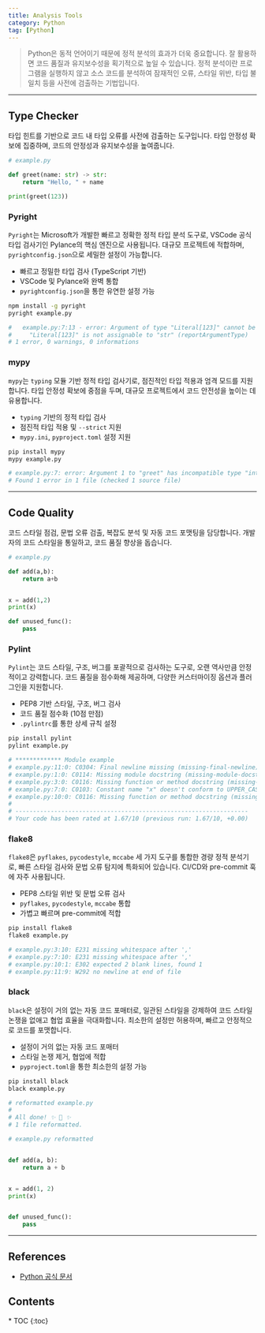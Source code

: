 ```yaml
---
title: Analysis Tools
category: Python
tag: [Python]
---
```


> Python은 동적 언어이기 때문에 정적 분석의 효과가 더욱 중요합니다. 잘 활용하면 코드 품질과 유지보수성을 획기적으로 높일 수 있습니다. 정적 분석이란 프로그램을 실행하지 않고 소스 코드를 분석하여 잠재적인 오류, 스타일 위반, 타입 불일치 등을 사전에 검출하는 기법입니다.

---

## Type Checker

타입 힌트를 기반으로 코드 내 타입 오류를 사전에 검출하는 도구입니다. 타입 안정성 확보에 집중하며, 코드의 안정성과 유지보수성을 높여줍니다.

```python
# example.py

def greet(name: str) -> str:
    return "Hello, " + name

print(greet(123))
```

### Pyright

`Pyright`는 Microsoft가 개발한 빠르고 정확한 정적 타입 분석 도구로, VSCode 공식 타입 검사기인 Pylance의 핵심 엔진으로 사용됩니다. 대규모 프로젝트에 적합하며, `pyrightconfig.json`으로 세밀한 설정이 가능합니다.

- 빠르고 정밀한 타입 검사 (TypeScript 기반)
- VSCode 및 Pylance와 완벽 통합
- `pyrightconfig.json`을 통한 유연한 설정 가능

```bash
npm install -g pyright
pyright example.py

#   example.py:7:13 - error: Argument of type "Literal[123]" cannot be assigned to parameter "name" of type "str" in function "greet"
#     "Literal[123]" is not assignable to "str" (reportArgumentType)
# 1 error, 0 warnings, 0 informations
```

### mypy

`mypy`는 `typing` 모듈 기반 정적 타입 검사기로, 점진적인 타입 적용과 엄격 모드를 지원합니다. 타입 안정성 확보에 중점을 두며, 대규모 프로젝트에서 코드 안전성을 높이는 데 유용합니다.

- `typing` 기반의 정적 타입 검사
- 점진적 타입 적용 및 `--strict` 지원
- `mypy.ini`, `pyproject.toml` 설정 지원

```bash
pip install mypy
mypy example.py

# example.py:7: error: Argument 1 to "greet" has incompatible type "int"; expected "str"  [arg-type]
# Found 1 error in 1 file (checked 1 source file)
```

---

## Code Quality

코드 스타일 점검, 문법 오류 검출, 복잡도 분석 및 자동 코드 포맷팅을 담당합니다. 개발자의 코드 스타일을 통일하고, 코드 품질 향상을 돕습니다.

```python
# example.py

def add(a,b):
    return a+b


x = add(1,2)
print(x)

def unused_func():
    pass
```

### Pylint

`Pylint`는 코드 스타일, 구조, 버그를 포괄적으로 검사하는 도구로, 오랜 역사만큼 안정적이고 강력합니다. 코드 품질을 점수화해 제공하며, 다양한 커스터마이징 옵션과 플러그인을 지원합니다.

- PEP8 기반 스타일, 구조, 버그 검사
- 코드 품질 점수화 (10점 만점)
- `.pylintrc`를 통한 상세 규칙 설정

```bash
pip install pylint
pylint example.py

# ************* Module example
# example.py:11:0: C0304: Final newline missing (missing-final-newline)
# example.py:1:0: C0114: Missing module docstring (missing-module-docstring)
# example.py:3:0: C0116: Missing function or method docstring (missing-function-docstring)
# example.py:7:0: C0103: Constant name "x" doesn't conform to UPPER_CASE naming style (invalid-name)
# example.py:10:0: C0116: Missing function or method docstring (missing-function-docstring)
#
# ------------------------------------------------------------------
# Your code has been rated at 1.67/10 (previous run: 1.67/10, +0.00)
```

### flake8

`flake8`은 `pyflakes`, `pycodestyle`, `mccabe` 세 가지 도구를 통합한 경량 정적 분석기로, 빠른 스타일 검사와 문법 오류 탐지에 특화되어 있습니다. CI/CD와 pre-commit 훅에 자주 사용됩니다.

- PEP8 스타일 위반 및 문법 오류 검사
- `pyflakes`, `pycodestyle`, `mccabe` 통합
- 가볍고 빠르며 pre-commit에 적합

```bash
pip install flake8
flake8 example.py

# example.py:3:10: E231 missing whitespace after ','
# example.py:7:10: E231 missing whitespace after ','
# example.py:10:1: E302 expected 2 blank lines, found 1
# example.py:11:9: W292 no newline at end of file
```

### black

`black`은 설정이 거의 없는 자동 코드 포매터로, 일관된 스타일을 강제하여 코드 스타일 논쟁을 없애고 협업 효율을 극대화합니다. 최소한의 설정만 허용하며, 빠르고 안정적으로 코드를 포맷합니다.

- 설정이 거의 없는 자동 코드 포매터
- 스타일 논쟁 제거, 협업에 적합
- `pyproject.toml`을 통한 최소한의 설정 가능

```bash
pip install black
black example.py

# reformatted example.py
#
# All done! ✨ 🍰 ✨
# 1 file reformatted.
```

```python
# example.py reformatted


def add(a, b):
    return a + b


x = add(1, 2)
print(x)


def unused_func():
    pass

```

---

## References

- [Python 공식 문서](https://docs.python.org/3/)

<nav class="post-toc" markdown="1">
  <h2>Contents</h2>
* TOC
{:toc}
</nav>
